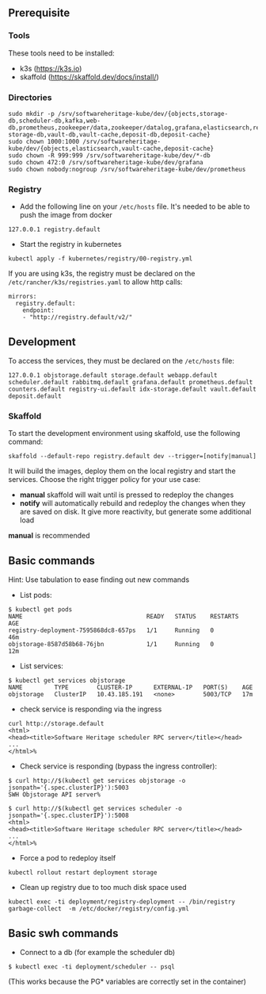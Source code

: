 ## Prerequisite

### Tools

These tools need to be installed:
- k3s (https://k3s.io)
- skaffold (https://skaffold.dev/docs/install/)

### Directories

```
sudo mkdir -p /srv/softwareheritage-kube/dev/{objects,storage-db,scheduler-db,kafka,web-db,prometheus,zookeeper/data,zookeeper/datalog,grafana,elasticsearch,redis,registry,idx-storage-db,vault-db,vault-cache,deposit-db,deposit-cache}
sudo chown 1000:1000 /srv/softwareheritage-kube/dev/{objects,elasticsearch,vault-cache,deposit-cache}
sudo chown -R 999:999 /srv/softwareheritage-kube/dev/*-db
sudo chown 472:0 /srv/softwareheritage-kube/dev/grafana
sudo chown nobody:nogroup /srv/softwareheritage-kube/dev/prometheus
```

### Registry

- Add the following line on your `/etc/hosts` file. It's needed to be able to push the image from docker
```
127.0.0.1 registry.default
```
- Start the registry in kubernetes
```
kubectl apply -f kubernetes/registry/00-registry.yml
```

If you are using k3s, the registry must be declared on the
`/etc/rancher/k3s/registries.yaml` to allow http calls:

```
mirrors:
  registry.default:
    endpoint:
    - "http://registry.default/v2/"
```

## Development

To access the services, they must be declared on the `/etc/hosts` file:
```
127.0.0.1 objstorage.default storage.default webapp.default scheduler.default rabbitmq.default grafana.default prometheus.default counters.default registry-ui.default idx-storage.default vault.default deposit.default
```

### Skaffold

To start the development environment using skaffold, use the following command:

```
skaffold --default-repo registry.default dev --trigger=[notify|manual]
```

It will build the images, deploy them on the local registry and start the services.
Choose the right trigger policy for your use case:
- **manual** skaffold will wait until <enter> is pressed to redeploy the changes
- **notify** will automatically rebuild and redeploy the changes when they are saved on disk. It give more reactivity, but generate some additional load

**manual** is recommended

## Basic commands

Hint: Use tabulation to ease finding out new commands

- List pods:
```
$ kubectl get pods
NAME                                   READY   STATUS    RESTARTS   AGE
registry-deployment-7595868dc8-657ps   1/1     Running   0          46m
objstorage-8587d58b68-76jbn            1/1     Running   0          12m
```

- List services:

```
$ kubectl get services objstorage
NAME         TYPE        CLUSTER-IP      EXTERNAL-IP   PORT(S)    AGE
objstorage   ClusterIP   10.43.185.191   <none>        5003/TCP   17m
```

- check service is responding via the ingress

```
curl http://storage.default
<html>
<head><title>Software Heritage scheduler RPC server</title></head>
...
</html>%
```

- Check service is responding (bypass the ingress controller):

```
$ curl http://$(kubectl get services objstorage -o jsonpath='{.spec.clusterIP}'):5003
SWH Objstorage API server%

$ curl http://$(kubectl get services scheduler -o jsonpath='{.spec.clusterIP}'):5008
<html>
<head><title>Software Heritage scheduler RPC server</title></head>
...
</html>%
```

- Force a pod to redeploy itself

```
kubectl rollout restart deployment storage
```

- Clean up registry due to too much disk space used

```
kubectl exec -ti deployment/registry-deployment -- /bin/registry garbage-collect  -m /etc/docker/registry/config.yml
```

## Basic swh commands

- Connect to a db (for example the scheduler db)

```
$ kubectl exec -ti deployment/scheduler -- psql
```
(This works because the PG* variables are correctly set in the container)
